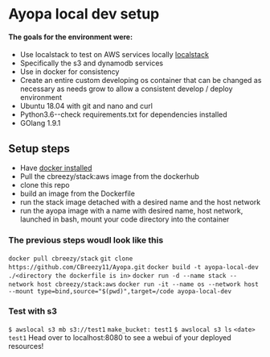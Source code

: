 # Ayopa local dev setup



#### The goals for the environment were:
* Use localstack to test on AWS services locally [localstack]("https://github.com/localstack/localstack")
* Specifically the s3 and dynamodb services
* Use in docker for consistency
* Create an entire custom developing os container that can be changed as necessary as needs grow
to allow a consistent develop / deploy environment
* Ubuntu 18.04 with git and nano and curl
* Python3.6--check requirements.txt for dependencies installed
* GOlang 1.9.1


## Setup steps
* Have [docker installed]("https://www.docker.com/")
* Pull the cbreezy/stack:aws image from the dockerhub
* clone this repo
* build an image from the Dockerfile
* run the stack image detached with a desired name and the host network
* run the ayopa image with a name with desired name, host network, launched in bash, mount your code directory into the container

### The previous steps woudl look like this
`docker pull cbreezy/stack`
`git clone https://github.com/CBreezy11/Ayopa.git`
`docker build -t ayopa-local-dev ./<directory the dockerfile is in>`
`docker run -d --name stack --network host cbreezy/stack:aws`
`docker run -it --name os --network host --mount type=bind,source="$(pwd)",target=/code ayopa-local-dev`

### Test with s3
`$ awslocal s3 mb s3://test1`
`make_bucket: test1`
`$ awslocal s3 ls`
`<date> test1`
Head over to localhost:8080 to see a webui of your deployed resources!